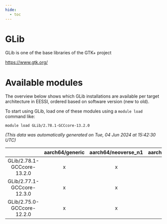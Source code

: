 ```yaml
---
hide:
  - toc
---
```


GLib
====


GLib is one of the base libraries of the GTK+ project

https://www.gtk.org/
# Available modules


The overview below shows which GLib installations are available per target architecture in EESSI, ordered based on software version (new to old).

To start using GLib, load one of these modules using a `module load` command like:

```shell
module load GLib/2.78.1-GCCcore-13.2.0
```

*(This data was automatically generated on Tue, 04 Jun 2024 at 15:42:30 UTC)*  

| |aarch64/generic|aarch64/neoverse_n1|aarch64/neoverse_v1|x86_64/generic|x86_64/amd/zen2|x86_64/amd/zen3|x86_64/intel/haswell|x86_64/intel/skylake_avx512|
| :---: | :---: | :---: | :---: | :---: | :---: | :---: | :---: | :---: |
|GLib/2.78.1-GCCcore-13.2.0|x|x|x|x|x|x|x|x|
|GLib/2.77.1-GCCcore-12.3.0|x|x|x|x|x|x|x|x|
|GLib/2.75.0-GCCcore-12.2.0|x|x|x|x|x|x|x|x|
